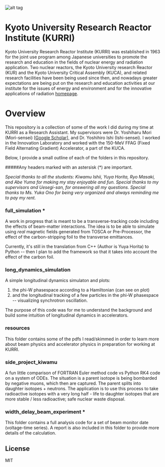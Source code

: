 ![alt tag](https://www.rri.kyoto-u.ac.jp/wp-content/themes/rri/image/etoptitle.jpg)

# Kyoto University Research Reactor Institute (KURRI)
Kyoto University Research Reactor Institute (KURRI) was established in 1963 for the joint use program among Japanese universities to promote the research and education in the fields of nuclear energy and radiation application. Two nuclear reactors, the Kyoto University research Reactor (KUR) and the Kyoto University Critical Assembly (KUCA), and related research facilities have been being used since then, and nowadays greater expectations are being put on the research and education activities at our institute for the issues of energy and environment and for the innovative applications of radiation [homepage].

# Overview
This repository is a collection of some of the work I did during my time at KURRI as a Research Assistant. My supervisors were Dr. Yoshiharu Mori (Mori-sensei) [[Google Scholar]], and Dr. Yoshihiro Ishi (Ishi-sensei). I worked in the Innovation Laboratory and worked with the 150-MeV FFAG (Fixed Field Alternating Gradient) Accelerator, a part of the KUCA.  

Below, I provide a small outline of each of the folders in this repository. 

#####Any headers marked with an astersisk (*) are important.

_Special thanks to all the students: Kiwamu Ishii, Yuya Horita, Ryo Masaki, and Abe Yuma for making my stay enjoyable and fun._
_Special thanks to my supervisors and Uesegi-san, for answering all my questions._
_Special thanks to Ms. Yuka Ono for being very organized and always reminding me to pay my rent._

### full_simulation *
A work in progress that is meant to be a transverse-tracking code including the effects of beam-matter interactions. The idea is to be able to simulate using _real_ magnetic fields generated from TOSCA or Pre-Processor, the effect of the carbon-stripping foil to the transverse emittances. 

Currently, it's still in the translation from C++ (Author is Yuya Horita) to Python -- then I plan to add the framework so that it takes into account the effect of the carbon foil.

### long_dynamics_simulation
A simple longitudinal dynamics simulaton and
plots:

1. the phi-W phasespace according to a Hamiltonian (can see on plot)
2. and the longitudinal tracking of a few particles in the phi-W phasespace -- visualizing synchrotron oscillation.

The purpose of this code was for me to understand the background and build some intuition of longitudinal dynamics in accelerators.

### resources
This folder contains some of the pdfs I read/skimmed in order to learn more about beam physics and accelerator physics in preparation for working at KURRI.

### side_project_kiwamu
A fun little comparison of FORTRAN Euler method
code vs Python RK4 code on a system of ODEs. The situation is a parent
isotope is being bombarded by negative muons, which then are captured. The parent splits into daughter
isotopes + neutrons. The application is to use this process to take radioactive
isotopes with a very long half - life to daughter isotopes that are more
stable / less radioactive; safe nuclear waste disposal.

### width_delay_beam_experiment *
This folder contains a full analysis code for a set of beam monitor date (voltage-time series). A report is also included in this folder to provide more details of the calculation.

License
----

MIT


[homepage]: <http://www.rri.kyoto-u.ac.jp/en/outline/preface>
[Google Scholar]: <https://scholar.google.com/citations?user=emRPCooAAAAJ&hl=en>
